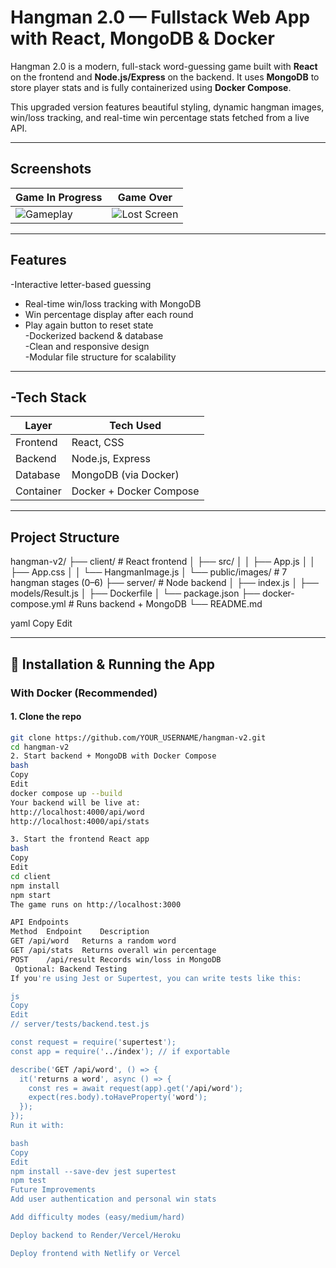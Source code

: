 #  Hangman 2.0 — Fullstack Web App with React, MongoDB & Docker

Hangman 2.0 is a modern, full-stack word-guessing game built with **React** on the frontend and **Node.js/Express** on the backend. It uses **MongoDB** to store player stats and is fully containerized using **Docker Compose**.

This upgraded version features beautiful styling, dynamic hangman images, win/loss tracking, and real-time win percentage stats fetched from a live API.

---

##  Screenshots

| Game In Progress | Game Over |
|------------------|-----------|
| ![Gameplay](public/images/hangman_2.png) | ![Lost Screen](public/images/hangman_6.png) |

---

##  Features

-Interactive letter-based guessing  
- Real-time win/loss tracking with MongoDB  
- Win percentage display after each round  
- Play again button to reset state  
-Dockerized backend & database  
 -Clean and responsive design  
-Modular file structure for scalability

---

## -Tech Stack

| Layer       | Tech Used             |
|-------------|------------------------|
| Frontend    | React, CSS             |
| Backend     | Node.js, Express       |
| Database    | MongoDB (via Docker)   |
| Container   | Docker + Docker Compose|

---

##  Project Structure

hangman-v2/ ├── client/ # React frontend │ ├── src/ │ │ ├── App.js │ │ ├── App.css │ │ └── HangmanImage.js │ └── public/images/ # 7 hangman stages (0–6) ├── server/ # Node backend │ ├── index.js │ ├── models/Result.js │ ├── Dockerfile │ └── package.json ├── docker-compose.yml # Runs backend + MongoDB └── README.md

yaml
Copy
Edit

---

## 🔧 Installation & Running the App

###  With Docker (Recommended)

#### 1. Clone the repo

```bash
git clone https://github.com/YOUR_USERNAME/hangman-v2.git
cd hangman-v2
2. Start backend + MongoDB with Docker Compose
bash
Copy
Edit
docker compose up --build
Your backend will be live at:
http://localhost:4000/api/word
http://localhost:4000/api/stats

3. Start the frontend React app
bash
Copy
Edit
cd client
npm install
npm start
The game runs on http://localhost:3000

API Endpoints
Method	Endpoint	Description
GET	/api/word	Returns a random word
GET	/api/stats	Returns overall win percentage
POST	/api/result	Records win/loss in MongoDB
 Optional: Backend Testing
If you're using Jest or Supertest, you can write tests like this:

js
Copy
Edit
// server/tests/backend.test.js

const request = require('supertest');
const app = require('../index'); // if exportable

describe('GET /api/word', () => {
  it('returns a word', async () => {
    const res = await request(app).get('/api/word');
    expect(res.body).toHaveProperty('word');
  });
});
Run it with:

bash
Copy
Edit
npm install --save-dev jest supertest
npm test
Future Improvements
Add user authentication and personal win stats

Add difficulty modes (easy/medium/hard)

Deploy backend to Render/Vercel/Heroku

Deploy frontend with Netlify or Vercel

